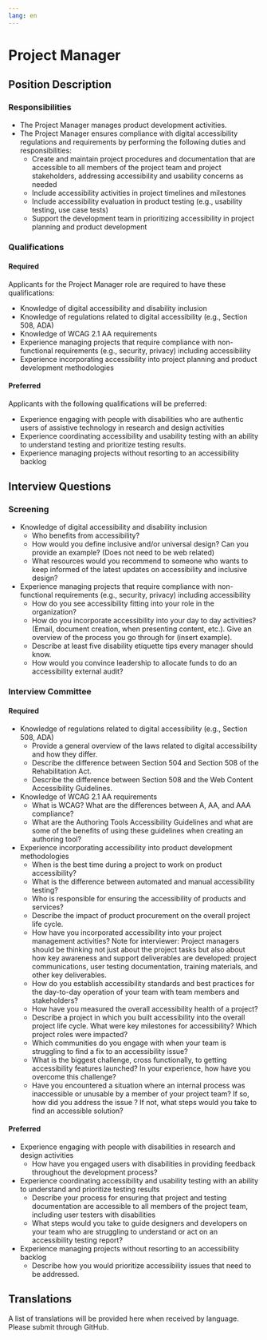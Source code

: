 ```yaml
---
lang: en
---
```

# Project Manager

## Position Description

### Responsibilities
- The Project Manager manages product development activities.
- The Project Manager ensures compliance with digital accessibility regulations and requirements by performing the following duties and responsibilities:
  - Create and maintain project procedures and documentation that are accessible to all members of the project team and project stakeholders, addressing accessibility and usability concerns as needed
  - Include accessibility activities in project timelines and milestones
  - Include accessibility evaluation in product testing (e.g., usability testing, use case tests)
  - Support the development team in prioritizing accessibility in project planning and product development

### Qualifications

#### Required
Applicants for the Project Manager role are required to have these qualifications:
- Knowledge of digital accessibility and disability inclusion
- Knowledge of regulations related to digital accessibility (e.g., Section 508, ADA)
- Knowledge of WCAG 2.1 AA requirements
- Experience managing projects that require compliance with non-functional requirements (e.g., security, privacy) including accessibility
- Experience incorporating accessibility into project planning and product development methodologies

#### Preferred
Applicants with the following qualifications will be preferred:
- Experience engaging with people with disabilities who are authentic users of assistive technology in research and design activities
- Experience coordinating accessibility and usability testing with an ability to understand testing and prioritize testing results.
- Experience managing projects without resorting to an accessibility backlog

## Interview Questions

### Screening
- Knowledge of digital accessibility and disability inclusion
  - Who benefits from accessibility?
  - How would you define inclusive and/or universal design? Can you provide an example? (Does not need to be web related)
  - What resources would you recommend to someone who wants to keep informed of the latest updates on accessibility and inclusive design?
- Experience managing projects that require compliance with non-functional requirements (e.g., security, privacy) including accessibility
  - How do you see accessibility fitting into your role in the organization?
  - How do you incorporate accessibility into your day to day activities? (Email, document creation, when presenting content, etc.). Give an overview of the process you go through for (insert example).
  - Describe at least five disability etiquette tips every manager should know.		
  - How would you convince leadership to allocate funds to do an accessibility external audit?

### Interview Committee

#### Required
- Knowledge of regulations related to digital accessibility (e.g., Section 508, ADA)
  - Provide a general overview of the laws related to digital accessibility and how they differ.
  - Describe the difference between Section 504 and Section 508 of the Rehabilitation Act.
  - Describe the difference between Section 508 and the Web Content Accessibility Guidelines.
- Knowledge of WCAG 2.1 AA requirements
  - What is WCAG? What are the differences between A, AA, and AAA compliance?
  - What are the Authoring Tools Accessibility Guidelines and what are some of the benefits of using these guidelines when creating an authoring tool?
- Experience incorporating accessibility into product development methodologies
  - When is the best time during a project to work on product accessibility?
  - What is the difference between automated and manual accessibility testing?
  - Who is responsible for ensuring the accessibility of products and services?
  - Describe the impact of product procurement on the overall project life cycle. 
  - How have you incorporated accessibility into your project management activities? Note for interviewer: Project managers should be thinking not just about the project tasks but also about how key awareness and support deliverables are developed: project communications, user testing documentation, training materials, and other key deliverables.
  - How do you establish accessibility standards and best practices for the day-to-day operation of your team with team members and stakeholders?
  - How have you measured the overall accessibility health of a project?
  - Describe a project in which you built accessibility into the overall project life cycle. What were key milestones for accessibility? Which project roles were impacted?
  - Which communities do you engage with when your team is struggling to find a fix to an accessibility issue?
  - What is the biggest challenge, cross functionally, to getting accessibility features launched? In your experience, how have you overcome this challenge?
  - Have you encountered a situation where an internal process was inaccessible or unusable by a member of your project team?  If so, how did you address the issue ?  If not, what steps would you take to find an accessible solution?

#### Preferred
- Experience engaging with people with disabilities in research and design activities 
  - How have you engaged users with disabilities in providing feedback throughout the development process?
- Experience coordinating accessibility and usability testing with an ability to understand and prioritize testing results
  - Describe your process for ensuring that project and testing documentation are accessible to all members of the project team, including user testers with disabilities
  - What steps would you take to guide designers and developers on your team who are struggling to understand or act on an accessibility testing report?
- Experience managing projects without resorting to an accessibility backlog
  - Describe how you would prioritize accessibility issues that need to be addressed.

## Translations
A list of translations will be provided here when received by language. Please submit through GitHub.
